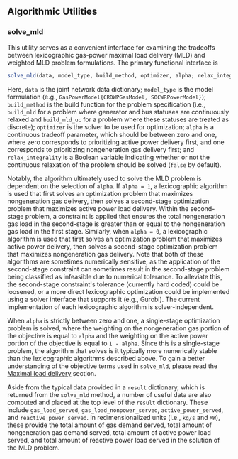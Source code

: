 ## Algorithmic Utilities

### solve_mld
This utility serves as a convenient interface for examining the tradeoffs between lexicographic gas-power maximal load delivery (MLD) and weighted MLD problem formulations.
The primary functional interface is
```julia
solve_mld(data, model_type, build_method, optimizer, alpha; relax_integrality, kwargs...)
```
Here, `data` is the joint network data dictionary; `model_type` is the model formulation (e.g., `GasPowerModel{CRDWPGasModel, SOCWRPowerModel}`); `build_method` is the build function for the problem specification (i.e., `build_mld` for a problem where generator and bus statuses are continuously relaxed and `build_mld_uc` for a problem where these statuses are treated as discrete); `optimizer` is the solver to be used for optimization; `alpha` is a continuous tradeoff parameter, which should be between zero and one, where zero corresponds to prioritizing active power delivery first, and one corresponds to prioritizing nongeneration gas delivery first; and `relax_integrality` is a Boolean variable indicating whether or not the continuous relaxation of the problem should be solved (`false` by default).

Notably, the algorithm ultimately used to solve the MLD problem is dependent on the selection of `alpha`.
If `alpha = 1`, a lexicographic algorithm is used that first solves an optimization problem that maximizes nongeneration gas delivery, then solves a second-stage optimization problem that maximizes active power load delivery.
Within the second-stage problem, a constraint is applied that ensures the total nongeneration gas load in the second-stage is greater than or equal to the nongeneration gas load in the first stage.
Similarly, when `alpha = 0`, a lexicographic algorithm is used that first solves an optimization problem that maximizes active power delivery, then solves a second-stage optimization problem that maximizes nongeneration gas delivery.
Note that both of these algorithms are sometimes numerically sensitive, as the application of the second-stage constraint can sometimes result in the second-stage problem being classified as infeasible due to numerical tolerance.
To alleviate this, the second-stage constraint's tolerance (currently hard coded) could be loosened, or a more direct lexicographic optimization could be implemented using a solver interface that supports it (e.g., Gurobi).
The current implementation of each lexicographic algorithm is solver-independent.

When `alpha` is strictly between zero and one, a single-stage optimization problem is solved, where the weighting on the nongeneration gas portion of the objective is equal to `alpha` and the weighting on the active power portion of the objective is equal to `1 - alpha`.
Since this is a single-stage problem, the algorithm that solves is it typically more numerically stable than the lexicographic algorithms described above.
To gain a better understanding of the objective terms used in `solve_mld`, please read the [Maximal load delivery](@ref) section.

Aside from the typical data provided in a `result` dictionary, which is returned from the `solve_mld` method, a number of useful data are also computed and placed at the top level of the `result` dictionary.
These include `gas_load_served`, `gas_load_nonpower_served`, `active_power_served`, and `reactive_power_served`.
In redimensionalized units (i.e., `kg/s` and `MW`), these provide the total amount of gas demand served, total amount of nongeneration gas demand served, total amount of active power load served, and total amount of reactive power load served in the solution of the MLD problem.
